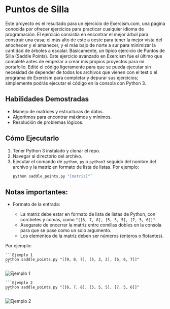 # Puntos de Silla

Este proyecto es el resultado para un ejercicio de Exercism.com, una página conocida por ofrecer ejercicios para practicar cualquier idioma de programación. El ejercicio consistía en encontrar el mejor árbol para construir una casa; el más alto de este a oeste para tener la mejor vista del anochecer y el amanecer, y el más bajo de norte a sur para minimizar la cantidad de árboles a escalar. Básicamente, un típico ejercicio de Puntos de Silla (Saddle Points).
Este ejercicio avanzado en Exercism fue el último que completé antes de empezar a crear mis propios proyectos para mi portafolio. Edité el código ligeramente para que se pueda ejecutar sin necesidad de depender de todos los archivos que vienen con el test o el programa de Exercism para completar y depurar sus ejercicios; simplemente podrás ejecutar el código en la consola con Python 3.

## Habilidades Demostradas
- Manejo de matrices y estructuras de datos.
- Algoritmos para encontrar máximos y mínimos.
- Resolución de problemas lógicos.

## Cómo Ejecutarlo
1. Tener Python 3 instalado y clonar el repo.
2. Navegar al directorio del archivo.
3. Ejecutar el comando de `python`, `py` o `python3` seguido del nombre del archivo y la matriz en formato de lista de listas. Por ejemplo:
    ```bash
    python saddle_points.py "[matriz]"`
    ```

## Notas importantes:

- Formato de la entrada:

    - La matriz debe estar en formato de lista de listas de Python, con corchetes y comas, como `"[[6, 7, 8], [5, 5, 5], [7, 5, 6]]"`.
    - Asegarate de encerrar la matriz entre comillas dobles en la consola para que se pase como un solo argumento.
    - Los elementos de la matriz deben ser números (enteros o flotantes).

Por ejemplo:

    ```Ejemplo 1
    python saddle_points.py "[[9, 8, 7], [5, 3, 2], [6, 6, 7]]"
    ```

![Ejemplo 1](https://files.catbox.moe/v39d4i.png)

    ```Ejemplo 2
    python saddle_points.py "[[6, 7, 8], [5, 5, 5], [7, 5, 6]]"
    ```


![Ejemplo 2](https://files.catbox.moe/lndyzq.png)
